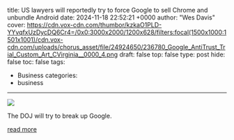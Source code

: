 title: US lawyers will reportedly try to force Google to sell Chrome and unbundle Android
date: 2024-11-18 22:52:21 +0000
author: "Wes Davis"
cover: https://cdn.vox-cdn.com/thumbor/kzkaO1PLD-YYvqfxUzDycDQ6Cr4=/0x0:3000x2000/1200x628/filters:focal(1500x1000:1501x1001)/cdn.vox-cdn.com/uploads/chorus_asset/file/24924650/236780_Google_AntiTrust_Trial_Custom_Art_CVirginia__0000_4.png
draft: false
top: false
type: post
hide: false
toc: false
tags:
  - Business
categories:
  - business
---

![](https://cdn.vox-cdn.com/thumbor/kzkaO1PLD-YYvqfxUzDycDQ6Cr4=/0x0:3000x2000/1200x628/filters:focal(1500x1000:1501x1001)/cdn.vox-cdn.com/uploads/chorus_asset/file/24924650/236780_Google_AntiTrust_Trial_Custom_Art_CVirginia__0000_4.png)

The DOJ will try to break up Google.

[read more](https://www.theverge.com/2024/11/18/24300033/doj-google-monopoly-remedies-search-chrome-android-ai)
